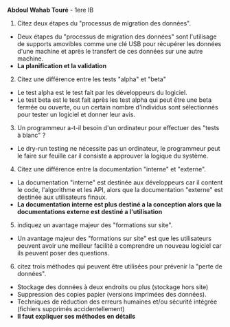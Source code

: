 **Abdoul Wahab Touré** - 1ere IB

1. Citez deux étapes du "processus de migration des données".
- Deux étapes du "processus de migration des données" sont l'utilisage de supports amovibles comme une clé USB pour récupérer les données d'une machine et après le transfert de ces données sur une autre machine.
- **La planification et la validation**

2. Citez une différence entre les tests "alpha" et "beta"
- Le test alpha est le test fait par les développeurs du logiciel.
- Le test beta est le test fait après les test alpha qui peut être une beta fermée ou ouverte, ou un certain nombre d'individus sont sélectionnés pour tester un logiciel et donner leur avis.

3. Un programmeur a-t-il besoin d'un ordinateur pour effectuer des "tests à blanc" ?
- Le dry-run testing ne nécessite pas un ordinateur, le programmeur peut le faire sur feuille car il consiste a approuver la logique du système.

4. Citez une différence entre la documentation "interne" et "externe".
- La documentation "interne" est destinée aux développeurs car il content le code, l'algorithme et les API, alors que la documentation "externe" est destinée aux utilisateurs finaux.
- **La documentation interne est plus destiné a la conception alors que la documentations externe est destiné a l'utilisation**

5. indiquez un avantage majeur des "formations sur site".
- Un avantage majeur des "formations sur site" est que les utilisateurs peuvent avoir une meilleur facilité a comprendre un nouveau logiciel car ils peuvent poser des questions.


6. citez trois méthodes qui peuvent être utilisées pour prévenir la "perte de données".
- Stockage des données à deux endroits ou plus (stockage hors site)
- Suppression des copies papier (versions imprimées des données).
- Techniques de réduction des erreurs humaines et/ou sécurité intégrée (fichiers supprimés accidentellement)
- **Il faut expliquer ses méthodes en détails**